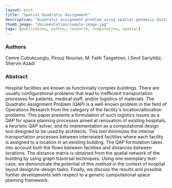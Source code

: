 ```yaml
---
layout: post
title: "Spatial Quadratic Assignment"
description: "Quadratic assignment problem using spatial geodesic distance for renovating a hospital layout design"
thumb_image: "documentation/sample-image.jpg"
tags: [publication, python, research, computation, spatial]
---
```


### Authors

Cemre Cubukcuoglu, Pirouz Nourian, M. Fatih Tasgetiren, I.Sevil Sariyildiz, Shervin Azadi

### Abstract

Hospital facilities are known as functionally complex buildings. There are usually configurational problems that lead to inefficient transportation processes for patients, medical staff, and/or logistics of materials. The Quadratic Assignment Problem (QAP) is a well-known problem in the field of Operations Research from the category of the facility's location/allocation problems. This paper presents a formulation of such logistics issues as a QAP for space planning processes aimed at renovation of existing hospitals, a heuristic QAP solver, and its implementation as a computational design tool designed to be used by architects. This tool minimizes the internal transportation processes between interrelated facilities where each facility is assigned to a location in an existing building. The QAP formulation takes into account both the flows between facilities and distances between locations. The distance matrix is obtained from the spatial network of the building by using graph traversal techniques. Using one exemplary test-case, we demonstrate the potential of this method in the context of hospital layout design/re-design tasks. Finally, we discuss the results and possible further developments with respect to a generic computational space planning framework.
